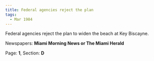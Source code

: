```yaml
---  
title: Federal agencies reject the plan  
tags:  
  - Mar 1984  
---  
```

  
Federal agencies reject the plan to widen the beach at Key Biscayne.  
  
Newspapers: **Miami Morning News or The Miami Herald**  
  
Page: **1**, Section: **D** 
